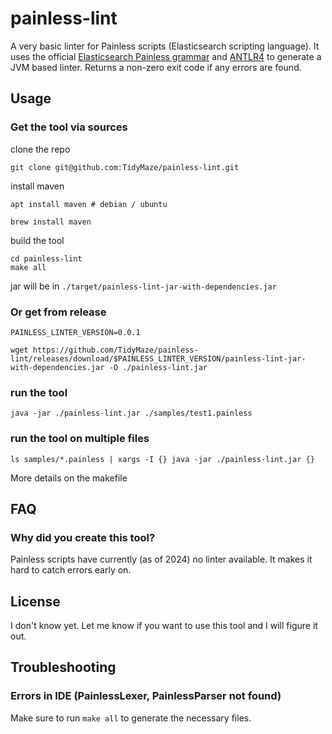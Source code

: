 # painless-lint

A very basic linter for Painless scripts (Elasticsearch scripting language).
It uses the official [Elasticsearch Painless grammar](https://github.com/elastic/elasticsearch/blob/main/modules/lang-painless/src/main/antlr/PainlessParser.g4) and [ANTLR4](https://www.antlr.org/) to generate a JVM based linter. 
Returns a non-zero exit code if any errors are found.

## Usage

### Get the tool via sources
clone the repo
    
```shell
git clone git@github.com:TidyMaze/painless-lint.git
```

install maven

```shell
apt install maven # debian / ubuntu
````

```shell
brew install maven
```

build the tool

```shell
cd painless-lint
make all
```

jar will be in `./target/painless-lint-jar-with-dependencies.jar`

### Or get from release

```shell
PAINLESS_LINTER_VERSION=0.0.1

wget https://github.com/TidyMaze/painless-lint/releases/download/$PAINLESS_LINTER_VERSION/painless-lint-jar-with-dependencies.jar -O ./painless-lint.jar
```

### run the tool

```shell
java -jar ./painless-lint.jar ./samples/test1.painless
```

### run the tool on multiple files

```shell
ls samples/*.painless | xargs -I {} java -jar ./painless-lint.jar {}
```

More details on the makefile

## FAQ

### Why did you create this tool?

Painless scripts have currently (as of 2024) no linter available. It makes it hard to catch errors early on.

## License

I don't know yet. Let me know if you want to use this tool and I will figure it out.

## Troubleshooting

### Errors in IDE (PainlessLexer, PainlessParser not found)

Make sure to run `make all` to generate the necessary files.
